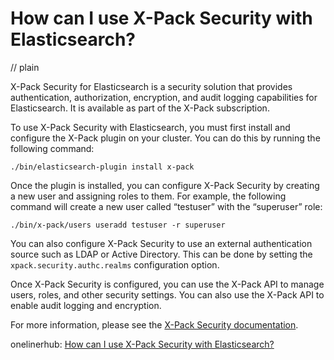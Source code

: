 # How can I use X-Pack Security with Elasticsearch?
// plain

X-Pack Security for Elasticsearch is a security solution that provides authentication, authorization, encryption, and audit logging capabilities for Elasticsearch. It is available as part of the X-Pack subscription.

To use X-Pack Security with Elasticsearch, you must first install and configure the X-Pack plugin on your cluster. You can do this by running the following command:

```
./bin/elasticsearch-plugin install x-pack
```

Once the plugin is installed, you can configure X-Pack Security by creating a new user and assigning roles to them. For example, the following command will create a new user called “testuser” with the “superuser” role:

```
./bin/x-pack/users useradd testuser -r superuser
```

You can also configure X-Pack Security to use an external authentication source such as LDAP or Active Directory. This can be done by setting the `xpack.security.authc.realms` configuration option.

Once X-Pack Security is configured, you can use the X-Pack API to manage users, roles, and other security settings. You can also use the X-Pack API to enable audit logging and encryption.

For more information, please see the [X-Pack Security documentation](https://www.elastic.co/guide/en/x-pack/current/security-getting-started.html).

onelinerhub: [How can I use X-Pack Security with Elasticsearch?](https://onelinerhub.com/elasticsearch/how-can-i-use-x-pack-security-with-elasticsearch)
